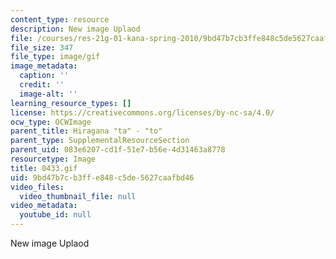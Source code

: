 ```yaml
---
content_type: resource
description: New image Uplaod
file: /courses/res-21g-01-kana-spring-2010/9bd47b7cb3ffe848c5de5627caafbd46_0433.gif
file_size: 347
file_type: image/gif
image_metadata:
  caption: ''
  credit: ''
  image-alt: ''
learning_resource_types: []
license: https://creativecommons.org/licenses/by-nc-sa/4.0/
ocw_type: OCWImage
parent_title: Hiragana "ta" - "to"
parent_type: SupplementalResourceSection
parent_uid: 083e6207-cd1f-51e7-b56e-4d31463a8778
resourcetype: Image
title: 0433.gif
uid: 9bd47b7c-b3ff-e848-c5de-5627caafbd46
video_files:
  video_thumbnail_file: null
video_metadata:
  youtube_id: null
---
```

New image Uplaod
